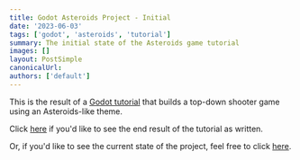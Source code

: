 ```yaml
---
title: Godot Asteroids Project - Initial
date: '2023-06-03'
tags: ['godot', 'asteroids', 'tutorial']
summary: The initial state of the Asteroids game tutorial
images: []
layout: PostSimple
canonicalUrl:
authors: ['default']
---
```


This is the result of a [Godot tutorial](https://www.codingkaiju.com/tutorials/space-asteroid-arcade-shooter/)
that builds a top-down shooter game using an Asteroids-like theme.

Click [here](/static/games/asteroids-initial/space-asteroid.html) if you'd like to see the end result of the tutorial
as written.

Or, if you'd like to see the current state of the project, feel free to click
[here](/blog/godot-asteroids-project-current).
